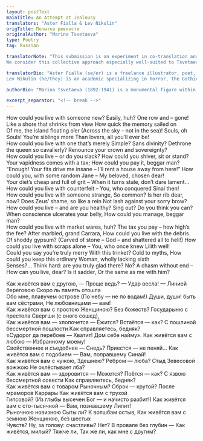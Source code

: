 ```yaml
---
layout: postText
mainTitle: An Attempt at Jealousy
translators: "Aster Fialla & Lev Nikulin"
origTitle: Попытка ревности
originalAuthor: "Marina Tsvetaeva"
type: Poetry
tag: Russian

translatorNote: "This submission is an experiment in co-translation and co-creation across languages and skillsets, taking as its subject Tsvetaeva’s often-translated poem “An Attempt at Jealousy [Popytka revnosti].” To produce this piece, Lev provided a precise prose translation of the poem that Aster then versified to match the meter and rhyme scheme of the original; we then refined the text together to attempt to capture Tsvetaeva’s fine shades of meaning and high emotional drama.<br><br>
We consider this collective approach especially well-suited to Tsvetaeva, who engaged in poetic exchange and translation herself. She established poetic connections with poets both dead (Pushkin) and living (Pasternak, Rilke), famously forging her blistering cycle “Girlfriend [Podruga]” after her tumultuous relationship with poet Sophia Parnok. She translated from languages she knew and others she did not (Polish, Yiddish, Spanish). As Tsvetaeva entered into poetic conversations with other poets, we have tried to do so with her and with the others who have tackled her work in general and this piece in particular. In this translation, we most prioritized the communication of the vicious, biting tone of the original, searching for an emotional throughline which would carry Tsvetaeva’s bitter and acerbic breakup poem to the reader across language and time period. "

translatorBio: "Aster Fialla (se/er) is a freelance illustrator, poet, and game developer in roughly that order. Check out samples of the former two at asterfialla.com and the latter at <a href='pieartsy.itch.io'>pieartsy.itch.io</a>.<br><br>
Lev Nikulin (he/they) is an academic specializing in horror, the Gothic, science fiction, genre studies, and LGBT studies in 19th and 20th century Russian literature and film. He currently works as a Postgraduate Research Associate and Lecturer at the Department of Slavic Languages and Literatures at Princeton University. Tsvetaeva’s The Swain [Molodets] is his favorite vampire story. Follow him at his website, <a href='levnikulin.com'>levnikulin.com</a>."

authorBio: "Marina Tsvetaeva (1892-1941) is a monumental figure within Russian poetry, remembered for her layered and intricate wordplay, audacious explorations of the highs and lows of emotions and relationships, and more recently for her poetic experimentation with gender and sexuality. Born into a wealthy family, she started a career as a poet, witnessed the Russian Revolution of 1917, then later left the Soviet Union for Europe in 1922. In emigration, she lived in poverty but produced some of her finest work. In 1939, she returned to the USSR, where her family experienced hardship under Stalin’s regime; her daughter was arrested and her husband executed. She was evacuated in 1941 and died of suicide in Yelabuga, Tatar ASSR."

excerpt_separator: "<!-- break -->"
---
```

How could you live with someone new?
Easily, huh? One row and – gone!
Like a shore that shrinks from view
How quick the memory sailed on<br>
Of me, the island floating o’er
(Across the sky – not in the sea)!
Souls, oh Souls! You’re siblings more
Than lovers, all you’ll ever be!<br>
How could you live with one that’s merely
Simple? Sans divinity?
Dethrone the queen so cavalierly?
Renounce your crown and sovereignty?<br>
How could you live – or do you slack?
How could you shiver, sit or stand?
Your vapidness comes with a tax;
How could you pay it, beggar man?<br>
“Enough! Your fits drive me insane –
I’ll rent a house away from here!”
How could you, with some random Jane –
My beloved, chosen dear!<br>
Your diet’s cheap and full of grit –
When it turns stale, don’t dare lament…
How could you live with counterfeit –
You, who conquered Sinai then!<br>
How could you live with someone strange,
So common? Is her rib dear, now?
Does Zeus’ shame, so like a rein
Not lash against your sorry brow?<br>
How could you live – and are you healthy?
Sing out? Do you think you can?
When conscience ulcerates your belly,
How could you manage, beggar man?<br>
How could you live with market wares, huh?
The tax you pay – how high’s the fee?
After marbled, grand Carrara,
How could you live with the debris<br>
Of shoddy gypsum? (Carved of stone –
God – and shattered all to hell!)
How could you live with scraps alone –
You, who once knew Lilith well!<br>
Could you say you’re truly merry
With this trinket? Cold to myths,
How could you keep this ordinary
Woman, wholly lacking sixth<br>
Senses?…
Think hard: are you truly glad there?
No? A chasm without end –
How can you live, dear? Is it sadder,
Or the same as me with him?
<!-- break -->
Как живётся вам с другою, —
Проще ведь? — Удар весла! —
Линией береговою
Скоро ль память отошла<br>
Обо мне, плавучем острове
(По́ небу — не по водам!)
Души, души! быть вам сёстрами,
Не любовницами — вам!<br>
Как живётся вам с простою
Женщиною? Без божеств?
Государыню с престола
Свергши (с оного сошед),<br>
Как живётся вам — хлопочется —
Ёжится? Встаётся — как?
С пошлиной бессмертной пошлости
Как справляетесь, бедняк?<br>
«Судорог да перебоев —
Хватит! Дом себе найму».
Как живётся вам с любою —
Избранному моему!<br>
Свойственнее и съедобнее —
Снедь? Приестся — не пеняй…
Как живётся вам с подобием —
Вам, поправшему Синай!<br>
Как живётся вам с чужою,
Здешнею? Ребром — люба?
Стыд Зевесовой вожжою
Не охлёстывает лба?<br>
Как живётся вам — здоровится —
Можется? Поётся — как?
С язвою бессмертной совести
Как справляетесь, бедняк?<br>
Как живётся вам с товаром
Рыночным? Оброк — крутой?
После мраморов Каррары
Как живётся вам с трухой<br>
Гипсовой? (Из глыбы высечен
Бог — и на́чисто разбит!)
Как живётся вам с сто-тысячной —
Вам, познавшему Лилит!<br>
Рыночною новизною
Сыты ли? К волшбам остыв,
Как живётся вам с земною
Женщиною, бе́з шестых<br>
Чувств?
‎Ну, за голову: счастливы?
Нет? В провале без глубин —
Как живётся, милый? Тяжче ли,
Так же ли, как мне с другим?
